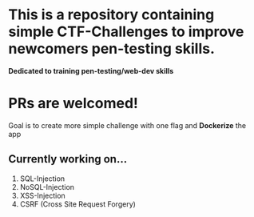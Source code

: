 # This is a repository containing simple CTF-Challenges to improve newcomers pen-testing skills.

__Dedicated to training pen-testing/web-dev skills__

# PRs are welcomed!
 
 Goal is to create more simple challenge with one flag and __Dockerize__ the app

## Currently working on...

1. SQL-Injection
2. NoSQL-Injection
3. XSS-Injection
4. CSRF (Cross Site Request Forgery)
 

 
